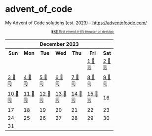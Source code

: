 # advent_of_code
My Advent of Code solutions (est. 2023) - https://adventofcode.com/

<div align="center"><a href="README.md"><sub><sup>🖥🗓👀 <em>Best viewed in file browser on desktop.</em></sup></sub></a></div>


<!-- START_TOC -->


<table align="center" border="0" cellpadding="0" cellspacing="0" class="month">
 <tr>
  <th class="month" colspan="7">
   December 2023
  </th>
 </tr>
 <tr>
  <th class="sun">
   Sun
  </th>
  <th class="mon">
   Mon
  </th>
  <th class="tue">
   Tue
  </th>
  <th class="wed">
   Wed
  </th>
  <th class="thu">
   Thu
  </th>
  <th class="fri">
   Fri
  </th>
  <th class="sat">
   Sat
  </th>
 </tr>
 <tr>
  <td class="noday">
  </td>
  <td class="noday">
  </td>
  <td class="noday">
  </td>
  <td class="noday">
  </td>
  <td class="noday">
  </td>
  <td class="fri">
   <a href="2023/1.py">
    1 🐍
   </a>
   <br/>
   <a href="2023/1.txt">
    🗒
   </a>
  </td>
  <td class="sat">
   <a href="2023/2.py">
    2 🐍
   </a>
   <br/>
   <a href="2023/2.txt">
    🗒
   </a>
  </td>
 </tr>
 <tr>
  <td class="sun">
   <a href="2023/3.py">
    3 🐍
   </a>
   <br/>
   <a href="2023/3.txt">
    🗒
   </a>
  </td>
  <td class="mon">
   <a href="2023/4.py">
    4 🐍
   </a>
   <br/>
   <a href="2023/4.txt">
    🗒
   </a>
  </td>
  <td class="tue">
   <a href="2023/5.py">
    5 🐍
   </a>
   <br/>
   <a href="2023/5.txt">
    🗒
   </a>
  </td>
  <td class="wed">
   <a href="2023/6.py">
    6 🐍
   </a>
   <br/>
   <a href="2023/6.txt">
    🗒
   </a>
  </td>
  <td class="thu">
   <a href="2023/7.py">
    7 🐍
   </a>
   <br/>
   <a href="2023/7.txt">
    🗒
   </a>
  </td>
  <td class="fri">
   <a href="2023/8.py">
    8 🐍
   </a>
   <br/>
   <a href="2023/8.txt">
    🗒
   </a>
  </td>
  <td class="sat">
   <a href="2023/9.py">
    9 🐍
   </a>
   <br/>
   <a href="2023/9.txt">
    🗒
   </a>
  </td>
 </tr>
 <tr>
  <td class="sun">
   <a href="2023/10.py">
    10 🐍
   </a>
   <br/>
   <a href="2023/10.txt">
    🗒
   </a>
  </td>
  <td class="mon">
   <a href="2023/11.py">
    11 🐍
   </a>
   <br/>
   <a href="2023/11.txt">
    🗒
   </a>
  </td>
  <td class="tue">
   <a href="2023/12.py">
    12 🐍
   </a>
   <br/>
   <a href="2023/12.txt">
    🗒
   </a>
  </td>
  <td class="wed">
   <a href="2023/13.py">
    13 🐍
   </a>
   <br/>
   <a href="2023/13.txt">
    🗒
   </a>
  </td>
  <td class="thu">
   <a href="2023/14.py">
    14 🐍
   </a>
   <br/>
   <a href="2023/14.txt">
    🗒
   </a>
  </td>
  <td class="fri">
   <a href="2023/15.py">
    15 🐍
   </a>
   <br/>
   <a href="2023/15.txt">
    🗒
   </a>
  </td>
  <td class="sat">
   16
  </td>
 </tr>
 <tr>
  <td class="sun">
   17
  </td>
  <td class="mon">
   18
  </td>
  <td class="tue">
   19
  </td>
  <td class="wed">
   20
  </td>
  <td class="thu">
   21
  </td>
  <td class="fri">
   22
  </td>
  <td class="sat">
   23
  </td>
 </tr>
 <tr>
  <td class="sun">
   24
  </td>
  <td class="mon">
   25
  </td>
  <td class="tue">
   26
  </td>
  <td class="wed">
   27
  </td>
  <td class="thu">
   28
  </td>
  <td class="fri">
   29
  </td>
  <td class="sat">
   30
  </td>
 </tr>
 <tr>
  <td class="sun">
   31
  </td>
  <td class="noday">
  </td>
  <td class="noday">
  </td>
  <td class="noday">
  </td>
  <td class="noday">
  </td>
  <td class="noday">
  </td>
  <td class="noday">
  </td>
 </tr>
</table>
